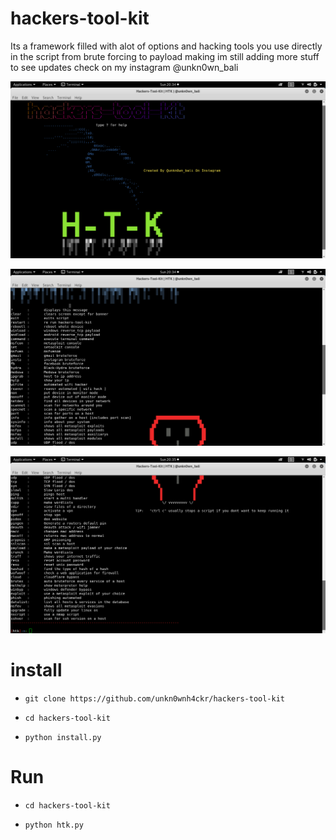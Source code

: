 # hackers-tool-kit
Its a framework filled with alot of options and hacking tools you use directly in the script
from brute forcing to payload making im still adding more stuff to see updates check on 
my instagram @unkn0wn_bali

![](tools/screenshot1.png)

![](tools/screenshot2.png)

![](tools/screenshot3.png)
# install

* `git clone https://github.com/unkn0wnh4ckr/hackers-tool-kit`

* `cd hackers-tool-kit`

* `python install.py`

# Run

* `cd hackers-tool-kit`

* `python htk.py`
